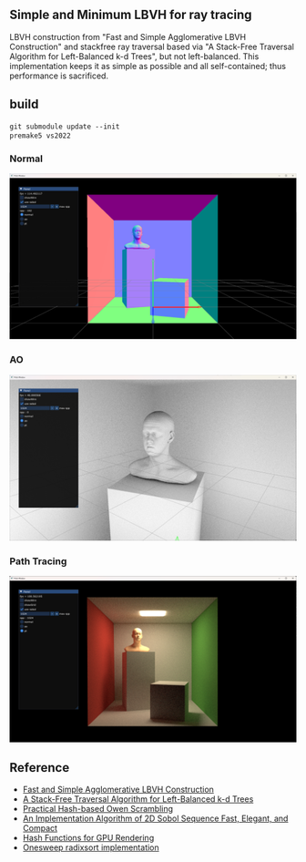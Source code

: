 ## Simple and Minimum LBVH for ray tracing
LBVH construction from "Fast and Simple Agglomerative LBVH Construction" and stackfree ray traversal based via "A Stack-Free Traversal Algorithm for Left-Balanced k-d Trees", but not left-balanced. This implementation keeps it as simple as possible and all self-contained; thus performance is sacrificed.

## build
```
git submodule update --init
premake5 vs2022
```

### Normal
![image](demo_normal.png) 

### AO
![image](demo_ao.png) 

### Path Tracing
![image](demo_pt.png) 

## Reference
- [Fast and Simple Agglomerative LBVH Construction](https://diglib.eg.org/items/3aca7692-f2be-4b5d-a7f0-b7a865be6e5b)
- [A Stack-Free Traversal Algorithm for Left-Balanced k-d Trees](https://ingowald.blog/2022/10/25/stack-free-k-d-tree-traversal/)
- [Practical Hash-based Owen Scrambling](https://jcgt.org/published/0009/04/01/)
- [An Implementation Algorithm of 2D Sobol Sequence Fast, Elegant, and Compact](https://diglib.eg.org/items/57f2cdeb-69d9-434e-8cf8-37b63e7e69d9)
- [Hash Functions for GPU Rendering](https://jcgt.org/published/0009/03/02/)
- [Onesweep radixsort implementation](https://gpuopen.com/learn/boosting_gpu_radix_sort/)